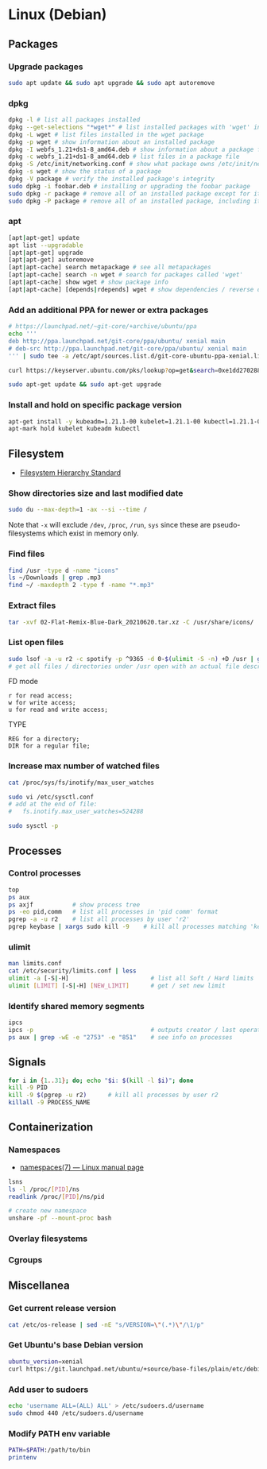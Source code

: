 # Linux (Debian)

## Packages

### Upgrade packages

```sh
sudo apt update && sudo apt upgrade && sudo apt autoremove
```

### dpkg

```sh
dpkg -l # list all packages installed
dpkg --get-selections "*wget*" # list installed packages with 'wget' in their name
dpkg -L wget # list files installed in the wget package
dpkg -p wget # show information about an installed package
dpkg -I webfs_1.21+ds1-8_amd64.deb # show information about a package file
dpkg -c webfs_1.21+ds1-8_amd64.deb # list files in a package file
dpkg -S /etc/init/networking.conf # show what package owns /etc/init/networking.conf
dpkg -s wget # show the status of a package
dpkg -V package # verify the installed package's integrity
sudo dpkg -i foobar.deb	# installing or upgrading the foobar package
sudo dpkg -r package # remove all of an installed package except for its configuration files
sudo dpkg -P package # remove all of an installed package, including its configuration files
```

### apt

```sh
[apt|apt-get] update
apt list --upgradable 
[apt|apt-get] upgrade
[apt|apt-get] autoremove
[apt|apt-cache] search metapackage # see all metapackages
[apt|apt-cache] search -n wget # search for packages called 'wget'
[apt|apt-cache] show wget # show package info
[apt|apt-cache] [depends|rdepends] wget # show dependencies / reverse deps respectively
```

### Add an additional PPA for newer or extra packages

```sh
# https://launchpad.net/~git-core/+archive/ubuntu/ppa
echo '''
deb http://ppa.launchpad.net/git-core/ppa/ubuntu/ xenial main
# deb-src http://ppa.launchpad.net/git-core/ppa/ubuntu/ xenial main
''' | sudo tee -a /etc/apt/sources.list.d/git-core-ubuntu-ppa-xenial.list

curl https://keyserver.ubuntu.com/pks/lookup?op=get&search=0xe1dd270288b4e6030699e45fa1715d88e1df1f24 | sudo apt-key add

sudo apt-get update && sudo apt-get upgrade
```

### Install and hold on specific package version

```sh
apt-get install -y kubeadm=1.21.1-00 kubelet=1.21.1-00 kubectl=1.21.1-00
apt-mark hold kubelet kubeadm kubectl
```

## Filesystem

- [Filesystem Hierarchy Standard](https://refspecs.linuxfoundation.org/FHS_3.0/fhs-3.0.pdf)

### Show directories size and last modified date

```sh
sudo du --max-depth=1 -ax --si --time /
```
Note that `-x` will exclude `/dev`, `/proc`, `/run`, `sys` since these are pseudo-filesystems which exist in memory only.

### Find files

```sh
find /usr -type d -name "icons"
ls ~/Downloads | grep .mp3
find ~/ -maxdepth 2 -type f -name "*.mp3"
```

### Extract files

```sh
tar -xvf 02-Flat-Remix-Blue-Dark_20210620.tar.xz -C /usr/share/icons/
```

### List open files

```sh
sudo lsof -a -u r2 -c spotify -p ^9365 -d 0-$(ulimit -S -n) +D /usr | grep -E "REG|DIR" | less
# get all files / directories under /usr open with an actual file descriptor number by user r2, comand `spotify`, except process 9365
```

FD mode
```
r for read access;
w for write access;
u for read and write access;
```

TYPE
```
REG for a directory;
DIR for a regular file;
```

### Increase max number of watched files

```sh
cat /proc/sys/fs/inotify/max_user_watches

sudo vi /etc/sysctl.conf
# add at the end of file:
#   fs.inotify.max_user_watches=524288

sudo sysctl -p
```

## Processes

### Control processes

```sh
top
ps aux
ps axjf           # show process tree
ps -eo pid,comm   # list all processes in 'pid comm' format
pgrep -a -u r2    # list all processes by user 'r2'
pgrep keybase | xargs sudo kill -9    # kill all processes matching 'keybase'
```

### ulimit

```sh
man limits.conf
cat /etc/security/limits.conf | less
ulimit -a [-S|-H]                       # list all Soft / Hard limits
ulimit [LIMIT] [-S|-H] [NEW_LIMIT]      # get / set new limit
```

### Identify shared memory segments

```sh
ipcs
ipcs -p                                 # outputs creator / last operator PIDs
ps aux | grep -wE -e "2753" -e "851"    # see info on processes
```

## Signals

```sh
for i in {1..31}; do; echo "$i: $(kill -l $i)"; done
kill -9 PID
kill -9 $(pgrep -u r2)      # kill all processes by user r2
killall -9 PROCESS_NAME
```

## Containerization

### Namespaces

- [namespaces(7) — Linux manual page](https://www.man7.org/linux/man-pages/man1/unshare.1.html)

```sh
lsns
ls -l /proc/[PID]/ns
readlink /proc/[PID]/ns/pid

# create new namespace
unshare -pf --mount-proc bash
```

### Overlay filesystems

### Cgroups

## Miscellanea

### Get current release version

```sh
cat /etc/os-release | sed -nE "s/VERSION=\"(.*)\"/\1/p"
```

### Get Ubuntu's base Debian version

```sh
ubuntu_version=xenial
curl https://git.launchpad.net/ubuntu/+source/base-files/plain/etc/debian_version?h=ubuntu/$ubuntu_version
```

### Add user to sudoers

```sh
echo 'username ALL=(ALL) ALL' > /etc/sudoers.d/username
sudo chmod 440 /etc/sudoers.d/username
```

### Modify PATH env variable

```sh
PATH=$PATH:/path/to/bin
printenv
```
